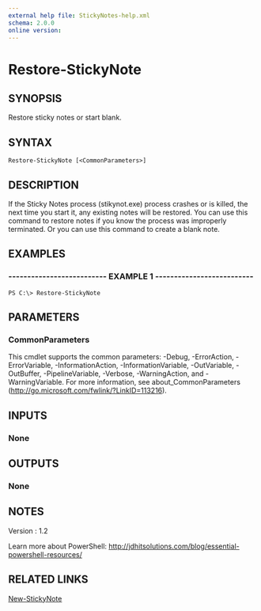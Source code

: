 ```yaml
---
external help file: StickyNotes-help.xml
schema: 2.0.0
online version: 
---
```


# Restore-StickyNote
## SYNOPSIS
Restore sticky notes or start blank.
## SYNTAX

```
Restore-StickyNote [<CommonParameters>]
```

## DESCRIPTION
If the Sticky Notes process (stikynot.exe) process crashes or is killed, the
next time you start it, any existing notes will be restored. You can use this
command to restore notes if you know the process was improperly terminated. Or
you can use this command to create a blank note.
## EXAMPLES

### -------------------------- EXAMPLE 1 --------------------------
```
PS C:\> Restore-StickyNote
```

## PARAMETERS

### CommonParameters
This cmdlet supports the common parameters: -Debug, -ErrorAction, -ErrorVariable, -InformationAction, -InformationVariable, -OutVariable, -OutBuffer, -PipelineVariable, -Verbose, -WarningAction, and -WarningVariable. For more information, see about_CommonParameters (http://go.microsoft.com/fwlink/?LinkID=113216).
## INPUTS

### None

## OUTPUTS

### None

## NOTES
Version     : 1.2

Learn more about PowerShell:
http://jdhitsolutions.com/blog/essential-powershell-resources/
## RELATED LINKS

[New-StickyNote]()

